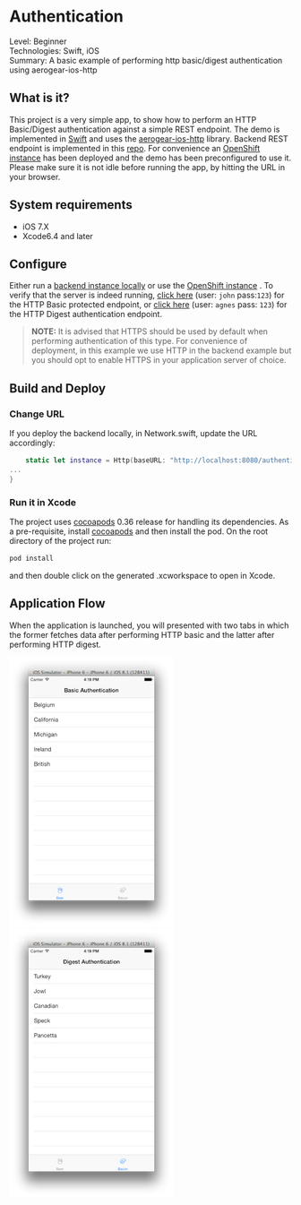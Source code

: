 Authentication
=======
Level: Beginner  
Technologies: Swift, iOS  
Summary: A basic example of performing http basic/digest authentication using aerogear-ios-http

What is it?
-----------

This project is a very simple app, to show how to perform an HTTP Basic/Digest authentication against a simple REST endpoint. The demo is implemented in [Swift](https://developer.apple.com/swift/) and uses the [aerogear-ios-http](https://github.com/aerogear/aerogear-ios-http) library. Backend REST endpoint is implemented in this [repo](https://github.com/aerogear/aerogear-backend-cookbook/tree/master/Authentication). For convenience an [OpenShift instance](http://igtests-cvasilak.rhcloud.com/rest/team/developers) has been deployed and the demo has been preconfigured to use it. Please make sure it is not idle before running the app, by hitting the URL in your browser. 

System requirements
-------------------
- iOS 7.X
- Xcode6.4 and later

Configure
---------
Either run a [backend instance locally](https://github.com/aerogear/aerogear-backend-cookbook/tree/master/Authentication) or use the [OpenShift instance](http://igtests-cvasilak.rhcloud.com/) . To verify that the server is indeed running, [click here](https://igtests-cvasilak.rhcloud.com/rest/grocery/beers) (user: ```john``` pass:```123```) for the HTTP Basic protected endpoint, or [click here](https://igtests-cvasilak.rhcloud.com/rest/grocery/bacons) (user: ```agnes``` pass: ```123```) for the HTTP Digest authentication endpoint.


> **NOTE:**  It is advised that HTTPS should be used by default when performing authentication of this type. For convenience of deployment, in this example we use HTTP in the backend example but you should opt to enable HTTPS in your application server of choice.

Build and Deploy
------------------------

### Change URL

If you deploy the backend locally, in Network.swift, update the URL accordingly:

```swift
    static let instance = Http(baseURL: "http://localhost:8080/authentication")
...
}
```

### Run it in Xcode

The project uses [cocoapods](http://cocoapods.org) 0.36 release for handling its dependencies. As a pre-requisite, install [cocoapods](http://blog.cocoapods.org/CocoaPods-0.36/) and then install the pod. On the root directory of the project run:

```bash
pod install
```
and then double click on the generated .xcworkspace to open in Xcode.

Application Flow
----------------
When the application is launched, you will presented with two tabs in which the former fetches data after performing HTTP basic and the latter after performing HTTP digest.

 ![import](screenshot-auth-basic.png)   ![import](screenshot-auth-digest.png) 
